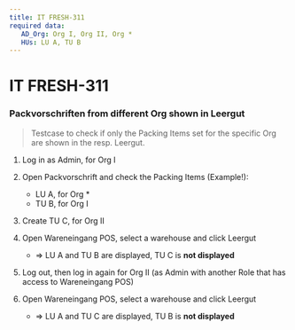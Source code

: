 ```yaml
---
title: IT FRESH-311
required data:
   AD_Org: Org I, Org II, Org *
   HUs: LU A, TU B
---
```


# IT FRESH-311
### Packvorschriften from different Org shown in Leergut
> Testcase to check if only the Packing Items set for
> the specific Org are shown in the resp. Leergut.


1. Log in as Admin, for Org I

1. Open Packvorschrift and check the Packing Items (Example!):
	* LU A, for Org *
	* TU B, for Org I
	
1. Create TU C, for Org II
	
1. Open Wareneingang POS, select a warehouse and click Leergut
	* => LU A and TU B are displayed, TU C is **not displayed**
	
1. Log out, then log in again for Org II (as Admin with another Role that has access to Wareneingang POS)

1. Open Wareneingang POS, select a warehouse and click Leergut
	* => LU A and TU C are displayed, TU B is **not displayed**

	
